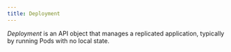 ```yaml
---
title: Deployment
---
```


*Deployment* is an API object that manages a replicated application, typically by running Pods with no local state.